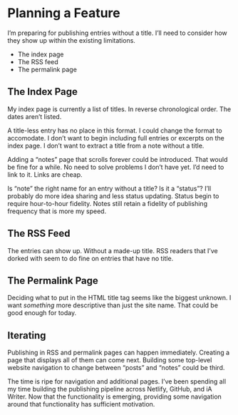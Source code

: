 <!--data 2023-01-23 #ideas #indieweb #micropub -->

# Planning a Feature

I’m preparing for publishing entries without a title. I’ll need to consider how they show up within the existing limitations.

- The index page
- The RSS feed
- The permalink page

## The Index Page

My index page is currently a list of titles. In reverse chronological order. The dates aren’t listed.

A title-less entry has no place in this format. I could change the format to accomodate. I don’t want to begin including full entries or excerpts on the index page. I don’t want to extract a title from a note without a title.

Adding a “notes” page that scrolls forever could be introduced. That would be fine for a while. No need to solve problems I don’t have yet. I’d need to link to it. Links are cheap.

Is “note” the right name for an entry without a title? Is it a “status”? I’ll probably do more idea sharing and less status updating. Status begin to require hour-to-hour fidelity. Notes still retain a fidelity of publishing frequency that is more my speed.

## The RSS Feed

The entries can show up. Without a made-up title. RSS readers that I’ve dorked with seem to do fine on entries that have no title. 

## The Permalink Page

Deciding what to put in the HTML title tag seems like the biggest unknown. I want _something_ more descriptive than just the site name. That could be good enough for today.

## Iterating

Publishing in RSS and permalink pages can happen immediately. Creating a page that displays all of them can come next. Building some top-level website navigation to change between “posts” and “notes” could be third. 

The time is ripe for navigation and additional pages. I’ve been spending all my time building the publishing pipeline across Netlify, GitHub, and iA Writer. Now that the functionality is emerging, providing some navigation around that functionality has sufficient motivation.